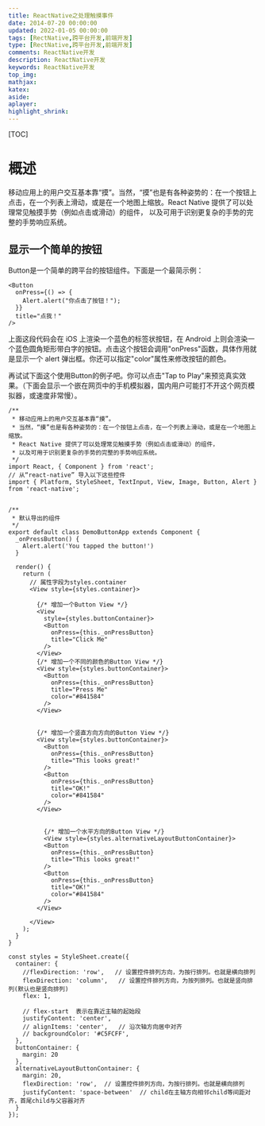 ```yaml
---
title: ReactNative之处理触摸事件
date: 2014-07-20 00:00:00
updated: 2022-01-05 00:00:00
tags: [RectNative,跨平台开发,前端开发]
type: [RectNative,跨平台开发,前端开发]
comments: ReactNative开发
description: ReactNative开发
keywords: ReactNative开发
top_img:
mathjax:
katex:
aside:
aplayer:
highlight_shrink:
---
```


[TOC]

# 概述

移动应用上的用户交互基本靠“摸”。当然，“摸”也是有各种姿势的：在一个按钮上点击，在一个列表上滑动，或是在一个地图上缩放。React Native 提供了可以处理常见触摸手势（例如点击或滑动）的组件， 以及可用于识别更复杂的手势的完整的手势响应系统。

## 显示一个简单的按钮
Button是一个简单的跨平台的按钮组件。下面是一个最简示例：

```
<Button
  onPress={() => {
    Alert.alert("你点击了按钮！");
  }}
  title="点我！"
/>
```

上面这段代码会在 iOS 上渲染一个蓝色的标签状按钮，在 Android 上则会渲染一个蓝色圆角矩形带白字的按钮。点击这个按钮会调用"onPress"函数，具体作用就是显示一个 alert 弹出框。你还可以指定"color"属性来修改按钮的颜色。

再试试下面这个使用Button的例子吧。你可以点击"Tap to Play"来预览真实效果。（下面会显示一个嵌在网页中的手机模拟器，国内用户可能打不开这个网页模拟器，或速度非常慢）。


```
/**
 * 移动应用上的用户交互基本靠“摸”。
 * 当然，“摸”也是有各种姿势的：在一个按钮上点击，在一个列表上滑动，或是在一个地图上缩放。
 * React Native 提供了可以处理常见触摸手势（例如点击或滑动）的组件， 
 * 以及可用于识别更复杂的手势的完整的手势响应系统。
 */
import React, { Component } from 'react';
// 从“react-native” 导入以下这些控件
import { Platform, StyleSheet, TextInput, View, Image, Button, Alert } from 'react-native';


/**
 * 默认导出的组件
 */
export default class DemoButtonApp extends Component {
  _onPressButton() {
    Alert.alert('You tapped the button!')
  }

  render() {
    return (
      // 属性字段为styles.container
      <View style={styles.container}>

        {/* 增加一个Button View */}
        <View
          style={styles.buttonContainer}>
          <Button
            onPress={this._onPressButton}
            title="Click Me"
          />
        </View>
        {/* 增加一个不同的颜色的Button View */}
        <View style={styles.buttonContainer}>
          <Button
            onPress={this._onPressButton}
            title="Press Me"
            color="#841584"
          />
        </View>


        {/* 增加一个竖直方向方向的Button View */}
        <View style={styles.buttonContainer}>
          <Button
            onPress={this._onPressButton}
            title="This looks great!"
          />
          <Button
            onPress={this._onPressButton}
            title="OK!"
            color="#841584"
          />
        </View>


          {/* 增加一个水平方向的Button View */}
          <View style={styles.alternativeLayoutButtonContainer}>
          <Button
            onPress={this._onPressButton}
            title="This looks great!"
          />
          <Button
            onPress={this._onPressButton}
            title="OK!"
            color="#841584"
          />
        </View>

      </View>
    );
  }
}

const styles = StyleSheet.create({
  container: {
    //flexDirection: 'row',   // 设置控件排列方向，为按行排列。也就是横向排列
    flexDirection: 'column',   // 设置控件排列方向，为按列排列。也就是竖向排列(默认也是竖向排列)
    flex: 1,

    // flex-start  表示在靠近主轴的起始段
    justifyContent: 'center',
    // alignItems: 'center',   // 沿次轴方向居中对齐
    // backgroundColor: '#C5FCFF',
  },
  buttonContainer: {
    margin: 20
  },
  alternativeLayoutButtonContainer: {
    margin: 20,
    flexDirection: 'row',  // 设置控件排列方向，为按行排列。也就是横向排列
    justifyContent: 'space-between'  // child在主轴方向相邻child等间距对齐，首尾child与父容器对齐
  }
});

```

